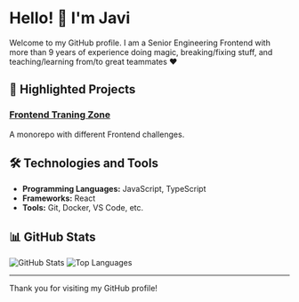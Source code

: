 # Hello! 👋 I'm Javi

Welcome to my GitHub profile. I am a Senior Engineering Frontend with more than 9 years of experience doing magic, breaking/fixing stuff, and teaching/learning from/to great teammates ❤️

## 🚀 Highlighted Projects

### [Frontend Traning Zone](https://github.com/javihertz/frontend-training-zone)
A monorepo with different Frontend challenges.

## 🛠️ Technologies and Tools

- **Programming Languages:** JavaScript, TypeScript
- **Frameworks:** React
- **Tools:** Git, Docker, VS Code, etc.

## 📊 GitHub Stats

![GitHub Stats](https://github-readme-stats.vercel.app/api?username=javihertz&show_icons=true&theme=radical)
![Top Languages](https://github-readme-stats.vercel.app/api/top-langs/?username=javihertz&layout=compact&theme=radical)

---

Thank you for visiting my GitHub profile!

